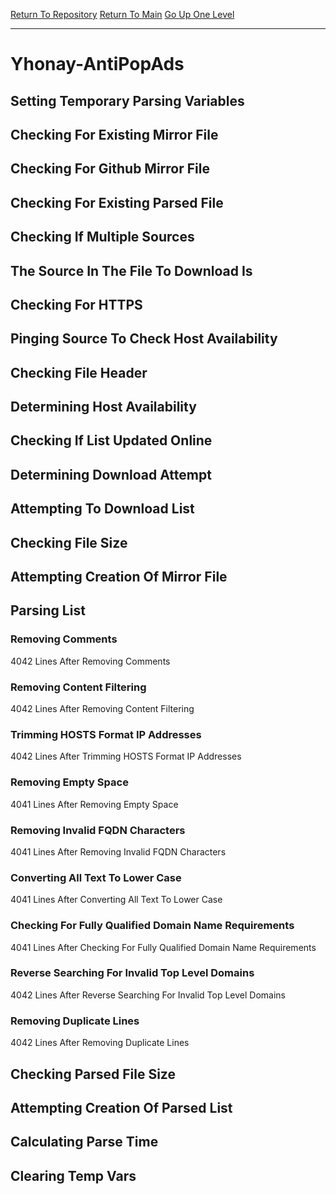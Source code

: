 [Return To Repository](https://github.com/deathbybandaid/piholeparser/)
[Return To Main](https://github.com/deathbybandaid/piholeparser/blob/master/RecentRunLogs/Mainlog.md)
[Go Up One Level](https://github.com/deathbybandaid/piholeparser/blob/master/RecentRunLogs/TopLevelScripts/30-Processing-Blacklists.md)
____________________________________
# Yhonay-AntiPopAds
## Setting Temporary Parsing Variables
## Checking For Existing Mirror File
## Checking For Github Mirror File
## Checking For Existing Parsed File
## Checking If Multiple Sources
## The Source In The File To Download Is
## Checking For HTTPS
## Pinging Source To Check Host Availability
## Checking File Header
## Determining Host Availability
## Checking If List Updated Online
## Determining Download Attempt
## Attempting To Download List
## Checking File Size
## Attempting Creation Of Mirror File
## Parsing List
### Removing Comments
4042 Lines After Removing Comments
### Removing Content Filtering
4042 Lines After Removing Content Filtering
### Trimming HOSTS Format IP Addresses
4042 Lines After Trimming HOSTS Format IP Addresses
### Removing Empty Space
4041 Lines After Removing Empty Space
### Removing Invalid FQDN Characters
4041 Lines After Removing Invalid FQDN Characters
### Converting All Text To Lower Case
4041 Lines After Converting All Text To Lower Case
### Checking For Fully Qualified Domain Name Requirements
4041 Lines After Checking For Fully Qualified Domain Name Requirements
### Reverse Searching For Invalid Top Level Domains
4042 Lines After Reverse Searching For Invalid Top Level Domains
### Removing Duplicate Lines
4042 Lines After Removing Duplicate Lines
## Checking Parsed File Size
## Attempting Creation Of Parsed List
## Calculating Parse Time
## Clearing Temp Vars
